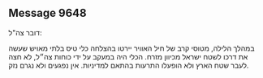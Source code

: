## Message 9648

דובר צה"ל:

במהלך הלילה, מטוסי קרב של חיל האוויר יירטו בהצלחה כלי טיס בלתי מאויש שעשה את דרכו לשטח ישראל מכיוון מזרח. 
הכלי היה במעקב על ידי כוחות צה״ל, לא חצה לעבר שטח הארץ ולא הופעלו התרעות בהתאם למדיניות. אין נפגעים ולא נגרם נזק.

